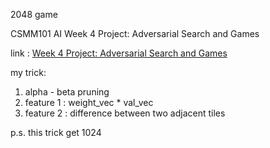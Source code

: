2048 game 

CSMM101 AI Week 4 Project: Adversarial Search and Games

link : [Week 4 Project: Adversarial Search and Games](https://courses.edx.org/courses/course-v1:ColumbiaX+CSMM.101x+3T2018/courseware/b640307843b6433d9d8ace7c0a0eaefc/6366aea9fddd43b8b7db9cd658be2cb1/1?activate_block_id=block-v1%3AColumbiaX%2BCSMM.101x%2B3T2018%2Btype%40vertical%2Bblock%4045c14c7196554a69a7358171cf85d810)

my trick:

1. alpha - beta pruning
2. feature 1 : weight_vec * val_vec
3. feature 2 : difference between two adjacent tiles

p.s. this trick get 1024